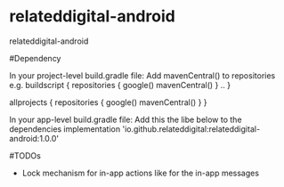 # relateddigital-android
relateddigital-android

#Dependency

 In your project-level build.gradle file:
 Add mavenCentral() to repositories e.g.
 buildscript {
    repositories {
        google()
        mavenCentral()
    }
	..
 }
	
 allprojects {
     repositories {
         google()
         mavenCentral()
     }
 }
 
 In your app-level build.gradle file:
 Add this the libe below to the dependencies
 implementation 'io.github.relateddigital:relateddigital-android:1.0.0'
 
#TODOs
  - Lock mechanism for in-app actions like for the in-app messages
